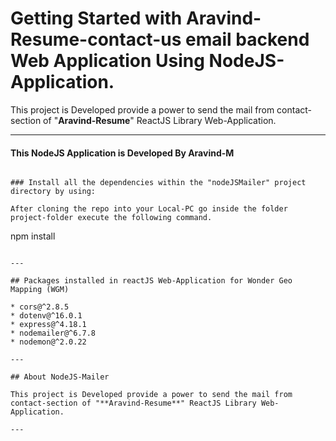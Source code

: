 # Getting Started with Aravind-Resume-contact-us email backend Web Application Using NodeJS-Application.

This project is Developed provide a power to send the mail from contact-section of "**Aravind-Resume**" ReactJS Library Web-Application. 

---

#### This NodeJS Application is Developed By Aravind-M

```

### Install all the dependencies within the "nodeJSMailer" project directory by using:

After cloning the repo into your Local-PC go inside the folder project-folder execute the following command.

```
npm install
```

---

## Packages installed in reactJS Web-Application for Wonder Geo Mapping (WGM)

* cors@^2.8.5
* dotenv@^16.0.1
* express@^4.18.1
* nodemailer@^6.7.8
* nodemon@^2.0.22

---

## About NodeJS-Mailer

This project is Developed provide a power to send the mail from contact-section of "**Aravind-Resume**" ReactJS Library Web-Application.

---
